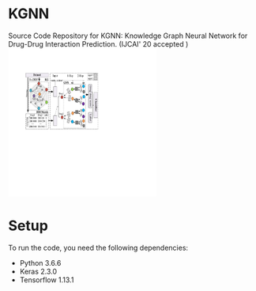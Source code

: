# KGNN
Source Code Repository for KGNN: Knowledge Graph Neural Network for Drug-Drug Interaction Prediction. (IJCAI' 20 accepted )
<img src="Figure1.pdf" width="300" height="300">

# Setup
To run the code, you need the following dependencies:
* Python 3.6.6
* Keras 2.3.0
* Tensorflow 1.13.1
